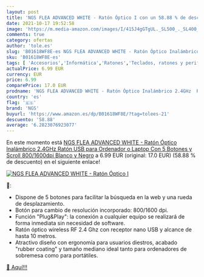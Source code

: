 ```yaml
---
layout: post
title: 'NGS FLEA ADVANCED WHITE - Ratón Óptico I con un 58.88 % de descuento'
date: 2021-10-17 19:52:58
image: 'https://m.media-amazon.com/images/I/415J4gGTgUL._SL500_._SL400_.jpg'
comments: true
category: ofertas
author: 'tole.es'
slug: 'B01618WF8E-es NGS FLEA ADVANCED WHITE - Ratón Óptico Inalámbrico 2.4GHz...'
sku: 'B01618WF8E-es'
tags: [ 'Accesorios','Informática','Ratones','Teclados, ratones y periféricos de entrada','ngs','ordenador','ratón', ]
actualPrice: 6.99 EUR
currency: EUR
price: 6.99
comparePrice: 17.0 EUR
prodname: 'NGS FLEA ADVANCED WHITE - Ratón Óptico Inalámbrico 2.4GHz  Ratón USB para Ordenador o Laptop Con 5 Botones y Scroll  800/1600dpi  Blanco y Negro'
country: 'es'
flag: '🇪🇸'
brand: 'NGS'
buyurl: 'https://www.amazon.es/dp/B01618WF8E/?tag=tolees-21'
descuento: '58.88'
average: '6.2823076923077'
---
```


En este momento está [NGS FLEA ADVANCED WHITE - Ratón Óptico Inalámbrico 2.4GHz  Ratón USB para Ordenador o Laptop Con 5 Botones y Scroll  800/1600dpi  Blanco y Negro](https://www.amazon.es/dp/B01618WF8E/?tag=tolees-21) a 6.99 EUR (original: 17.0 EUR) (58.88 %  de descuento) en el siguiente enlace!

[![NGS FLEA ADVANCED WHITE - Ratón Óptico I](https://m.media-amazon.com/images/I/415J4gGTgUL._SL500_._SL400_.jpg)](https://www.amazon.es/dp/B01618WF8E/?tag=tolees-21)

🔎:

- Dispone de 5 botones para facilitar la búsqueda en la web y una rueda de desplazamiento.
- Botón para cambio de resolución incorporado: 800/1600 dpi.
- Función "Plug&Play": la conexión a cualquier equipo se realizará de forma inmediata sin necesidad de software.
- Ratón óptico wireless RF 2.4 Ghz con receptor nano USB y alcance de hasta 10 metros.
- Atractivo diseño con ergonomía para usuarios diestros, acabado "rubber coating" y tamaño mediano ideal tanto para ordenadores de sobremesa como para portátiles.

[🛒 Aquí!!!](https://www.amazon.es/dp/B01618WF8E/?tag=tolees-21)
